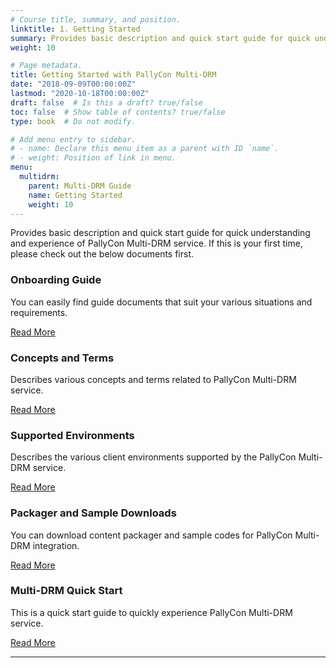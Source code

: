 ```yaml
---
# Course title, summary, and position.
linktitle: 1. Getting Started
summary: Provides basic description and quick start guide for quick understanding and experience of PallyCon Multi-DRM service.
weight: 10

# Page metadata.
title: Getting Started with PallyCon Multi-DRM
date: "2018-09-09T00:00:00Z"
lastmod: "2020-10-18T00:00:00Z"
draft: false  # Is this a draft? true/false
toc: false  # Show table of contents? true/false
type: book  # Do not modify.

# Add menu entry to sidebar.
# - name: Declare this menu item as a parent with ID `name`.
# - weight: Position of link in menu.
menu:
  multidrm:
    parent: Multi-DRM Guide
    name: Getting Started
    weight: 10
---
```


Provides basic description and quick start guide for quick understanding and experience of PallyCon Multi-DRM service. If this is your first time, please check out the below documents first.

<div class="row">
  <div class="col-sm-6">
    <div class="card">
      <div class="card-body">
        <h3 class="card-title">Onboarding Guide</h3>
        <p class="card-text">You can easily find guide documents that suit your various situations and requirements.</p>
        <a href="./multidrm-onboarding/" class="btn btn-primary">Read More</a>
      </div>
    </div>
  </div>
  <div class="col-sm-6">
    <div class="card">
      <div class="card-body">
        <h3 class="card-title">Concepts and Terms</h3>
        <p class="card-text">Describes various concepts and terms related to PallyCon Multi-DRM service.</p>
        <a href="./drm-concepts/" class="btn btn-primary">Read More</a>
      </div>
    </div>
  </div>
  <div class="col-sm-6">    
    <div class="card">
      <div class="card-body">
        <h3 class="card-title">Supported Environments</h3>
        <p class="card-text">Describes the various client environments supported by the PallyCon Multi-DRM service.</p>
        <a href="./supported-env/" class="btn btn-primary">Read More</a>
      </div>
    </div>
  </div>
  <div class="col-sm-6">  
    <div class="card">
      <div class="card-body">
        <h3 class="card-title">Packager and Sample Downloads</h3>
        <p class="card-text">You can download content packager and sample codes for PallyCon Multi-DRM integration.</p>
        <a href="./downloads/" class="btn btn-primary">Read More</a>
      </div>
    </div>
  </div>
  <div class="col-sm-6">  
    <div class="card">
      <div class="card-body">
        <h3 class="card-title">Multi-DRM Quick Start</h3>
        <p class="card-text">This is a quick start guide to quickly experience PallyCon Multi-DRM service.</p>
        <a href="./quickstart/" class="btn btn-primary">Read More</a>
      </div>
    </div>
  </div>
</div>

---
